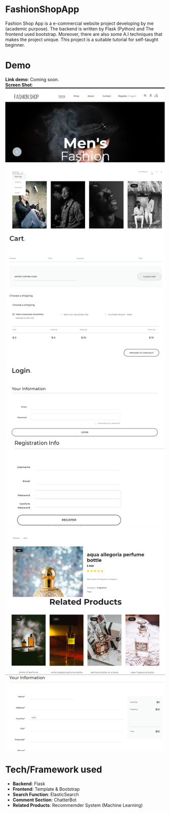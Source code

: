 # FashionShopApp
Fashion Shop App is a e-commercial website project developing by me (academic purpose). The backend is written by Flask (Python) and The frontend used bootstrap. Moreover, there are also some A.I techniques that makes the project unique. This project is a suitable tutorial for self-taught beginner.
# Demo
<b>Link demo</b>: Coming soon.
<br/>
<b>Screen Shot</b>: 
<img src="./demo/home.png" alt="Home">
<img src="./demo/sort.png" alt="Home">
<img src="./demo/cart.png" alt="Home">
<img src="./demo/cart2.png" alt="Home">
<img src="./demo/login.png" alt="Home">
<img src="./demo/signup.png" alt="Home">
<img src="./demo/product.png" alt="Home">
<img src="./demo/relatedproducts.png" alt="Home">
<img src="./demo/checkout.png" alt="Home">
# Tech/Framework used
+ <b>Backend</b>: Flask
+ <b>Frontend</b>: Template & Bootstrap
+ <b>Search Function</b>: ElasticSearch
+ <b>Comment Section</b>: ChatterBot
+ <b>Related Products</b>: Recommemder System (Machine Learning)
